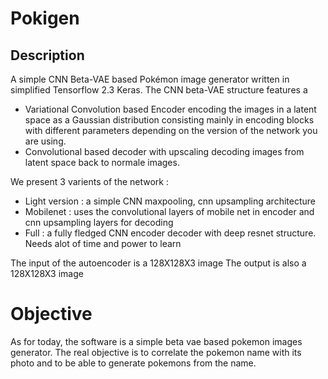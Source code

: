 # Pokigen

## Description
A simple CNN Beta-VAE based Pokémon image generator written in simplified Tensorflow 2.3 Keras.
The CNN beta-VAE structure features a 
- Variational Convolution based Encoder encoding the images in a latent space as a Gaussian distribution consisting mainly in encoding blocks with different parameters depending on the version of the network you are using.
- Convolutional based decoder with upscaling decoding images from latent space back to normale images.

We present 3 varients of the network :
  - Light version : a simple CNN maxpooling, cnn upsampling architecture
  - Mobilenet : uses the convolutional layers of mobile net in encoder and cnn upsampling layers for decoding
  - Full : a fully fledged CNN encoder decoder with deep resnet structure. Needs alot of time and power to learn

The input of the autoencoder is a 128X128X3 image
The output is also a 128X128X3 image

# Objective
As for today, the software is a simple beta vae based pokemon images generator. The real objective is to correlate the pokemon name with its photo and to be able to generate pokemons from the name.



